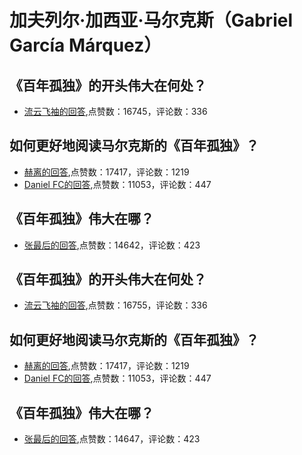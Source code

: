 # 加夫列尔·加西亚·马尔克斯（Gabriel García Márquez）
## 《百年孤独》的开头伟大在何处？
- [流云飞袖的回答](https://www.zhihu.com/question/36596683/answer/726218963),点赞数：16745，评论数：336
## 如何更好地阅读马尔克斯的《百年孤独》？
- [赫离的回答](https://www.zhihu.com/question/19930038/answer/25015662),点赞数：17417，评论数：1219
- [Daniel FC的回答](https://www.zhihu.com/question/19930038/answer/24770845),点赞数：11053，评论数：447
## 《百年孤独》伟大在哪？
- [张最后的回答](https://www.zhihu.com/question/19621954/answer/628842400),点赞数：14642，评论数：423
## 《百年孤独》的开头伟大在何处？
- [流云飞袖的回答](https://www.zhihu.com/question/36596683/answer/726218963),点赞数：16755，评论数：336
## 如何更好地阅读马尔克斯的《百年孤独》？
- [赫离的回答](https://www.zhihu.com/question/19930038/answer/25015662),点赞数：17417，评论数：1219
- [Daniel FC的回答](https://www.zhihu.com/question/19930038/answer/24770845),点赞数：11053，评论数：447
## 《百年孤独》伟大在哪？
- [张最后的回答](https://www.zhihu.com/question/19621954/answer/628842400),点赞数：14647，评论数：423
